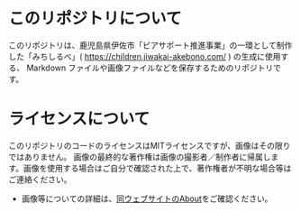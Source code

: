 # このリポジトリについて
このリポジトリは、鹿児島県伊佐市「ピアサポート推進事業」の一環として制作した「みちしるべ」( https://children.jiwakai-akebono.com/ ) の生成に使用する、
Markdown ファイルや画像ファイルなどを保存するためのリポジトリです。

# ライセンスについて
このリポジトリのコードのライセンスはMITライセンスですが、画像はその限りではありません。
画像の最終的な著作権は画像の撮影者／制作者に帰属します。画像を使用する場合はご自分で確認された上で、著作権者が不明な場合等はご連絡ください。

- 画像等についての詳細は、[同ウェブサイトのAbout](https://children.jiwakai-akebono.com/about/)をご確認ください。
